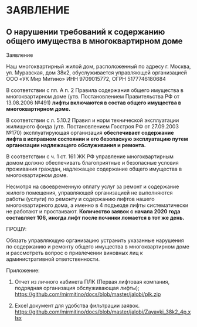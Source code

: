 # ЗАЯВЛЕНИЕ

## О нарушении требований к содержанию общего имущества в многоквартирном доме

Заявление

Наш многоквартирный жилой дом, расположенный по адресу г. Москва, ул. Муравская, дом  38к2, обуслуживается управляющей организацией ООО «УК Мир Митино» ИНН 9709015772, ОГРН 5177746180684

В соответствии с пп. А п. 2 Правила содержания общего имущества в многоквартирном доме (утв. Постановлением Правительства РФ от 13.08.2006 №491) **лифты включаются в состав общего имущества в многоквартирном доме.**

В соответствии с л. 5.10.2 Правил и норм технической эксплуатации жилищного фонда (утв. Постановлением Госстроя РФ от 27.09.2003 №170) эксплуатирующая организация **обеспечивает содержание лифта в исправном состоянии и его безопасную эксплуатацию путем организации надлежащего обслуживания и ремонта.**

В соответствии с ч. 1 ст. 161 ЖК РФ управление многоквартирным домом должно обеспечивать благоприятные и безопасные условия проживания граждан, надлежащее содержание общего имущества в многоквартирном доме.

Несмотря на своевременную оплату услуг за ремонт и содержание жилого помещения, управляющей организацией не выполняются работы (услуги) по ремонту и содержанию лифтов нашего многоквартирного дома, а именно в 4 подъезде лифты систематически не работают и простаивают. **Количество заявок с начала 2020 года составляет 106, иногда лифт после починки ломается в тот же день.**

ПРОШУ:

Обязать управляющую организацию устранить указанные нарушения по содержанию и ремонту общего имущества в многоквартирном доме и рассмотреть вопрос о привлечении виновных лиц к административной ответственности.

Приложение:

1)	Отчет из личного кабинета ПЛК (Первая лифтовая компания, подрядная организация обслуживающая лифты);
https://github.com/mirmitino/docs/blob/master/jalobi/plk.zip

2)	Excel документ для удобства фильтрации заявок.
https://github.com/mirmitino/docs/blob/master/jalobi/Zayavki_38k2_4p.xlsx
